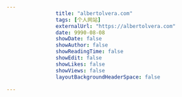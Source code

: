 ---
                title: "albertolvera.com"
                tags: [个人网站]
                externalUrl: "https://albertolvera.com"
                date: 9990-08-08
                showDate: false
                showAuthor: false
                showReadingTime: false
                showEdit: false
                showLikes: false
                showViews: false
                layoutBackgroundHeaderSpace: false
                ---

